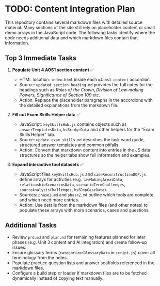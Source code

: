 # TODO: Content Integration Plan

This repository contains several markdown files with detailed source material.
Many sections of the site still rely on placeholder content or small demo
arrays in the JavaScript code. The following tasks identify where the code
needs additional data and which markdown files contain that information.

## Top 3 Immediate Tasks

1. **Populate Unit 4 AOS1 section content** ✅
   - HTML location: `index.html` inside each `u4aos1-content` accordion.
   - Source: `updated section heading.md` provides the full notes for the
     headings such as *Roles of the Crown*, *Division of Law‑making Powers*,
     *Significance of Section 109* etc.
   - Action: Replace the placeholder paragraphs in the accordions with the
     detailed explanations from the markdown file.

2. **Fill out Exam Skills Helper data** ✅
   - JavaScript: `keySkillsHub.js` contains objects such as
     `answerTemplatesData`, `ksBridgeData` and other helpers for the
     "Exam Skills Helper" tab.
   - Source: `update exam skills.md` describes the task word guide,
     structured answer templates and common pitfalls.
   - Action: Convert that markdown content into entries in the JS data
     structures so the helper tabs show full information and examples.

3. **Expand interactive tool datasets** ✅
   - JavaScript files `keySkillsHub.js` and `caseReconstructionDOP.js` define
     arrays for activities (e.g. `lawMakingAreasData`,
     `relationshipScenariosData`, `scenarioTermChallenges`,
     `sourceAnalysisChallenges`, `ks6DopCaseData`).
   - Sources: `phase1.md` and `phase2.md` outline which tools are complete and
     which need more entries.
   - Action: Use details from the markdown files (and other notes) to populate
     these arrays with more scenarios, cases and questions.

## Additional Tasks

- Review `prd.md` and `plan.md` for remaining features planned for later
  phases (e.g. Unit 3 content and AI integration) and create follow‑up issues.
- Ensure glossary terms (`categorizedGlossaryData` in `script.js`) cover all
  terminology from the notes.
- Populate practice question lists and answer scaffolds referenced in the
  markdown files.
- Configure a build step or loader if markdown files are to be fetched
  dynamically instead of copying text manually.

